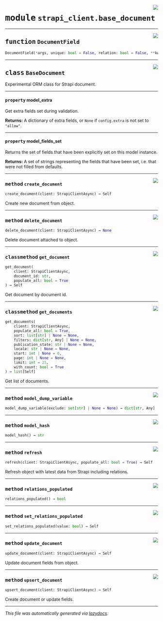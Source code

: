 <!-- markdownlint-disable -->

<a href="../src/strapi_client/base_document.py#L0"><img align="right" style="float:right;" src="https://img.shields.io/badge/-source-cccccc?style=flat-square"></a>

# <kbd>module</kbd> `strapi_client.base_document`





---

<a href="../src/strapi_client/base_document.py#L10"><img align="right" style="float:right;" src="https://img.shields.io/badge/-source-cccccc?style=flat-square"></a>

## <kbd>function</kbd> `DocumentField`

```python
DocumentField(*args, unique: bool = False, relation: bool = False, **kwargs)
```






---

<a href="../src/strapi_client/base_document.py#L16"><img align="right" style="float:right;" src="https://img.shields.io/badge/-source-cccccc?style=flat-square"></a>

## <kbd>class</kbd> `BaseDocument`
Experimental ORM class for Strapi document. 


---

#### <kbd>property</kbd> model_extra

Get extra fields set during validation. 



**Returns:**
  A dictionary of extra fields, or `None` if `config.extra` is not set to `"allow"`. 

---

#### <kbd>property</kbd> model_fields_set

Returns the set of fields that have been explicitly set on this model instance. 



**Returns:**
  A set of strings representing the fields that have been set,  i.e. that were not filled from defaults. 



---

<a href="../src/strapi_client/base_document.py#L85"><img align="right" style="float:right;" src="https://img.shields.io/badge/-source-cccccc?style=flat-square"></a>

### <kbd>method</kbd> `create_document`

```python
create_document(client: StrapiClientAsync) → Self
```

Create new document from object. 

---

<a href="../src/strapi_client/base_document.py#L112"><img align="right" style="float:right;" src="https://img.shields.io/badge/-source-cccccc?style=flat-square"></a>

### <kbd>method</kbd> `delete_document`

```python
delete_document(client: StrapiClientAsync) → None
```

Delete document attached to object. 

---

<a href="../src/strapi_client/base_document.py#L36"><img align="right" style="float:right;" src="https://img.shields.io/badge/-source-cccccc?style=flat-square"></a>

### <kbd>classmethod</kbd> `get_document`

```python
get_document(
    client: StrapiClientAsync,
    document_id: str,
    populate_all: bool = True
) → Self
```

Get document by document id. 

---

<a href="../src/strapi_client/base_document.py#L51"><img align="right" style="float:right;" src="https://img.shields.io/badge/-source-cccccc?style=flat-square"></a>

### <kbd>classmethod</kbd> `get_documents`

```python
get_documents(
    client: StrapiClientAsync,
    populate_all: bool = True,
    sort: list[str] | None = None,
    filters: dict[str, Any] | None = None,
    publication_state: str | None = None,
    locale: str | None = None,
    start: int | None = 0,
    page: int | None = None,
    limit: int = 25,
    with_count: bool = True
) → list[Self]
```

Get list of documents. 

---

<a href="../src/strapi_client/base_document.py#L168"><img align="right" style="float:right;" src="https://img.shields.io/badge/-source-cccccc?style=flat-square"></a>

### <kbd>method</kbd> `model_dump_variable`

```python
model_dump_variable(exclude: set[str] | None = None) → dict[str, Any]
```





---

<a href="../src/strapi_client/base_document.py#L176"><img align="right" style="float:right;" src="https://img.shields.io/badge/-source-cccccc?style=flat-square"></a>

### <kbd>method</kbd> `model_hash`

```python
model_hash() → str
```





---

<a href="../src/strapi_client/base_document.py#L128"><img align="right" style="float:right;" src="https://img.shields.io/badge/-source-cccccc?style=flat-square"></a>

### <kbd>method</kbd> `refresh`

```python
refresh(client: StrapiClientAsync, populate_all: bool = True) → Self
```

Refresh object with latest data from Strapi including relations. 

---

<a href="../src/strapi_client/base_document.py#L121"><img align="right" style="float:right;" src="https://img.shields.io/badge/-source-cccccc?style=flat-square"></a>

### <kbd>method</kbd> `relations_populated`

```python
relations_populated() → bool
```





---

<a href="../src/strapi_client/base_document.py#L124"><img align="right" style="float:right;" src="https://img.shields.io/badge/-source-cccccc?style=flat-square"></a>

### <kbd>method</kbd> `set_relations_populated`

```python
set_relations_populated(value: bool) → Self
```





---

<a href="../src/strapi_client/base_document.py#L93"><img align="right" style="float:right;" src="https://img.shields.io/badge/-source-cccccc?style=flat-square"></a>

### <kbd>method</kbd> `update_document`

```python
update_document(client: StrapiClientAsync) → Self
```

Update document fields from object. 

---

<a href="../src/strapi_client/base_document.py#L139"><img align="right" style="float:right;" src="https://img.shields.io/badge/-source-cccccc?style=flat-square"></a>

### <kbd>method</kbd> `upsert_document`

```python
upsert_document(client: StrapiClientAsync) → Self
```

Create document or update fields. 




---

_This file was automatically generated via [lazydocs](https://github.com/ml-tooling/lazydocs)._
